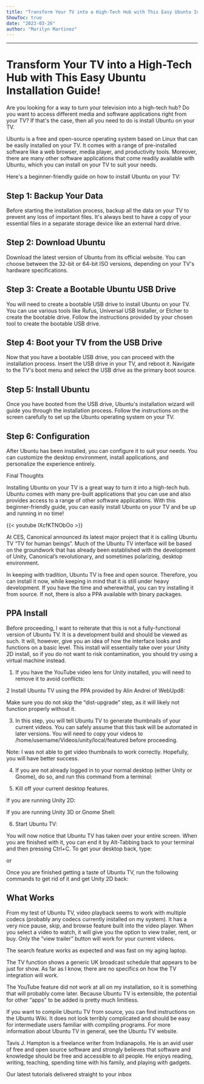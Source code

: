```yaml
---
title: "Transform Your TV into a High-Tech Hub with This Easy Ubuntu Installation Guide!"
ShowToc: true 
date: "2023-03-26"
author: "Marilyn Martinez"
---
```

*****
# Transform Your TV into a High-Tech Hub with This Easy Ubuntu Installation Guide!

Are you looking for a way to turn your television into a high-tech hub? Do you want to access different media and software applications right from your TV? If that's the case, then all you need to do is install Ubuntu on your TV.

Ubuntu is a free and open-source operating system based on Linux that can be easily installed on your TV. It comes with a range of pre-installed software like a web browser, media player, and productivity tools. Moreover, there are many other software applications that come readily available with Ubuntu, which you can install on your TV to suit your needs.

Here's a beginner-friendly guide on how to install Ubuntu on your TV:

## Step 1: Backup Your Data

Before starting the installation process, backup all the data on your TV to prevent any loss of important files. It's always best to have a copy of your essential files in a separate storage device like an external hard drive.

## Step 2: Download Ubuntu

Download the latest version of Ubuntu from its official website. You can choose between the 32-bit or 64-bit ISO versions, depending on your TV's hardware specifications.

## Step 3: Create a Bootable Ubuntu USB Drive

You will need to create a bootable USB drive to install Ubuntu on your TV. You can use various tools like Rufus, Universal USB Installer, or Etcher to create the bootable drive. Follow the instructions provided by your chosen tool to create the bootable USB drive.

## Step 4: Boot your TV from the USB Drive

Now that you have a bootable USB drive, you can proceed with the installation process. Insert the USB drive in your TV, and reboot it. Navigate to the TV's boot menu and select the USB drive as the primary boot source.

## Step 5: Install Ubuntu

Once you have booted from the USB drive, Ubuntu's installation wizard will guide you through the installation process. Follow the instructions on the screen carefully to set up the Ubuntu operating system on your TV.

## Step 6: Configuration

After Ubuntu has been installed, you can configure it to suit your needs. You can customize the desktop environment, install applications, and personalize the experience entirely.

Final Thoughts

Installing Ubuntu on your TV is a great way to turn it into a high-tech hub. Ubuntu comes with many pre-built applications that you can use and also provides access to a range of other software applications. With this beginner-friendly guide, you can easily install Ubuntu on your TV and be up and running in no time!

{{< youtube lXcfKTNObOo >}} 




 
At CES, Canonical announced its latest major project that it is calling Ubuntu TV “TV for human beings”. Much of the Ubuntu TV interface will be based on the groundwork that has already been established with the development of Unity, Canonical’s revolutionary, and sometimes polarizing, desktop environment.
 
In keeping with tradition, Ubuntu TV is free and open source. Therefore, you can install it now, while keeping in mind that it is still under heavy development. If you have the time and wherewithal, you can try installing it from source. If not, there is also a PPA available with binary packages.

 
## PPA Install
 
Before proceeding, I want to reiterate that this is not a fully-functional version of Ubuntu TV. It is a development build and should be viewed as such. It will, however, give you an idea of how the interface looks and functions on a basic level. This install will essentially take over your Unity 2D install, so if you do not want to risk contamination, you should try using a virtual machine instead.
 
1. If you have the YouTube video lens for Unity installed, you will need to remove it to avoid conflicts:
 
2 Install Ubuntu TV using the PPA provided by Alin Andrei of WebUpd8:
 
Make sure you do not skip the “dist-upgrade” step, as it will likely not function properly without it.
 
3. In this step, you will tell Ubuntu TV to generate thumbnails of your current videos. You can safely assume that this task will be automated in later versions. You will need to copy your videos to /home/username/Videos/unity/local/featured before proceeding.
 
Note: I was not able to get video thumbnails to work correctly. Hopefully, you will have better success.
 
4. If you are not already logged in to your normal desktop (either Unity or Gnome), do so, and run this command from a terminal:
 
5. Kill off your current desktop features.
 
If you are running Unity 2D:
 
If you are running Unity 3D or Gnome Shell:
 
6. Start Ubuntu TV:
 
You will now notice that Ubuntu TV has taken over your entire screen. When you are finished with it, you can end it by Alt-Tabbing back to your terminal and then pressing Ctrl+C. To get your desktop back, type:
 
or
 
Once you are finished getting a taste of Ubuntu TV, run the following commands to get rid of it and get Unity 2D back:
 
## What Works
 
From my test of Ubuntu TV, video playback seems to work with multiple codecs (probably any codecs currently installed on my system). It has a very nice pause, skip, and browse feature built into the video player. When you select a video to watch, it will give you the option to view trailer, rent, or buy. Only the “view trailer” button will work for your current videos.
 
The search feature works as expected and was fast on my aging laptop.
 
The TV function shows a generic UK broadcast schedule that appears to be just for show. As far as I know, there are no specifics on how the TV integration will work.
 
The YouTube feature did not work at all on my installation, so it is something that will probably come later. Because Ubuntu TV is extensible, the potential for other “apps” to be added is pretty much limitless.
 
If you want to compile Ubuntu TV from source, you can find instructions on the Ubuntu Wiki. It does not look terribly complicated and should be easy for intermediate users familiar with compiling programs. For more information about Ubuntu TV in general, see the Ubuntu TV website.
 
Tavis J. Hampton is a  freelance writer from Indianapolis.  He is an avid user of free and open source software and strongly believes that software and knowledge should be free and accessible to all people. He enjoys reading, writing, teaching, spending time with his family, and playing with gadgets.
 
Our latest tutorials delivered straight to your inbox




